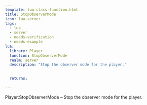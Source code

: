 ```yaml
---
template: lua-class-function.html
title: StopObserverMode
icon: lua-server
tags:
  - lua
  - server
  - needs-verification
  - needs-example
lua:
  library: Player
  function: StopObserverMode
  realm: server
  description: "Stop the observer mode for the player."
  
  
  returns:
    
---
```


<div class="lua__search__keywords">
Player:StopObserverMode &#x2013; Stop the observer mode for the player.
</div>
